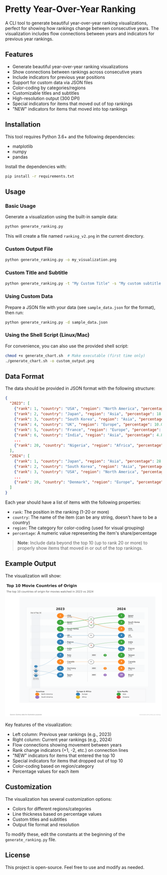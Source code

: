# Pretty Year-Over-Year Ranking

A CLI tool to generate beautiful year-over-year ranking visualizations, perfect for showing how rankings change between consecutive years. The visualization includes flow connections between years and indicators for previous year rankings.

## Features

- Generate beautiful year-over-year ranking visualizations
- Show connections between rankings across consecutive years
- Include indicators for previous year positions
- Support for custom data via JSON files
- Color-coding by categories/regions
- Customizable titles and subtitles
- High-resolution output (300 DPI)
- Special indicators for items that moved out of top rankings
- "NEW" indicators for items that moved into top rankings

## Installation

This tool requires Python 3.6+ and the following dependencies:
- matplotlib
- numpy
- pandas

Install the dependencies with:

```bash
pip install -r requirements.txt
```

## Usage

### Basic Usage

Generate a visualization using the built-in sample data:

```bash
python generate_ranking.py
```

This will create a file named `ranking_v2.png` in the current directory.

### Custom Output File

```bash
python generate_ranking.py -o my_visualization.png
```

### Custom Title and Subtitle

```bash
python generate_ranking.py -t "My Custom Title" -s "My custom subtitle goes here"
```

### Using Custom Data

Prepare a JSON file with your data (see `sample_data.json` for the format), then run:

```bash
python generate_ranking.py -d sample_data.json
```

### Using the Shell Script (Linux/Mac)

For convenience, you can also use the provided shell script:

```bash
chmod +x generate_chart.sh  # Make executable (first time only)
./generate_chart.sh -o custom_output.png
```

## Data Format

The data should be provided in JSON format with the following structure:

```json
{
  "2023": [
    {"rank": 1, "country": "USA", "region": "North America", "percentage": 32.0},
    {"rank": 2, "country": "Japan", "region": "Asia", "percentage": 18.0},
    {"rank": 3, "country": "South Korea", "region": "Asia", "percentage": 12.0},
    {"rank": 4, "country": "UK", "region": "Europe", "percentage": 10.0},
    {"rank": 5, "country": "France", "region": "Europe", "percentage": 5.5},
    {"rank": 6, "country": "India", "region": "Asia", "percentage": 4.8},
    ...
    {"rank": 20, "country": "Nigeria", "region": "Africa", "percentage": 0.2}
  ],
  "2024": [
    {"rank": 1, "country": "Japan", "region": "Asia", "percentage": 28.0},
    {"rank": 2, "country": "South Korea", "region": "Asia", "percentage": 22.0},
    {"rank": 3, "country": "USA", "region": "North America", "percentage": 18.0},
    ...
    {"rank": 20, "country": "Denmark", "region": "Europe", "percentage": 0.4}
  ]
}
```

Each year should have a list of items with the following properties:
- `rank`: The position in the ranking (1-20 or more)
- `country`: The name of the item (can be any string, doesn't have to be a country)
- `region`: The category for color-coding (used for visual grouping)
- `percentage`: A numeric value representing the item's share/percentage

> **Note**: Include data beyond the top 10 (up to rank 20 or more) to properly show items that moved in or out of the top rankings.

## Example Output

The visualization will show:

![Year-over-year ranking visualization](ranking_v2.png)

Key features of the visualization:
- Left column: Previous year rankings (e.g., 2023)
- Right column: Current year rankings (e.g., 2024)
- Flow connections showing movement between years
- Rank change indicators (+1, -2, etc.) on connection lines
- "NEW" indicators for items that entered the top 10
- Special indicators for items that dropped out of top 10
- Color-coding based on region/category
- Percentage values for each item

## Customization

The visualization has several customization options:
- Colors for different regions/categories
- Line thickness based on percentage values
- Custom titles and subtitles
- Output file format and resolution

To modify these, edit the constants at the beginning of the `generate_ranking.py` file.

## License

This project is open-source. Feel free to use and modify as needed.
